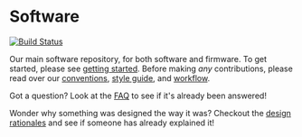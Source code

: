# Software
[![Build Status](https://travis-ci.org/UBC-Thunderbots/Software.svg?branch=master)](https://travis-ci.org/UBC-Thunderbots/Software)

Our main software repository, for both software and firmware. To get started, please see [getting started](docs/getting-started.md). Before making *any* contributions, please read over our [conventions](docs/conventions.md), [style guide](docs/code-style-guide.md), and [workflow](docs/workflow.md).

Got a question? Look at the [FAQ](docs/faq.md) to see if it's already been answered!

Wonder why something was designed the way it was? Checkout the [design rationales](docs/design-rationales.md) and see if someone has already explained it!

